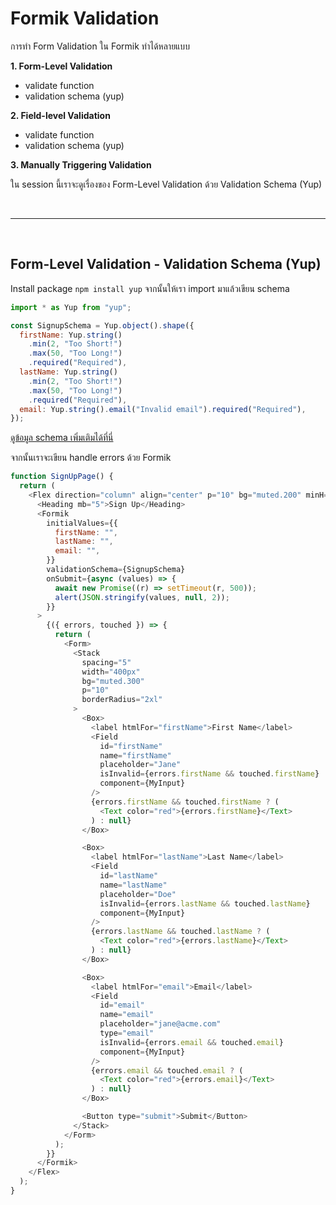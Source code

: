 # Formik Validation

การทำ Form Validation ใน Formik ทำได้หลายแบบ

**1. Form-Level Validation**

- validate function
- validation schema (yup)

**2. Field-level Validation**

- validate function
- validation schema (yup)

**3. Manually Triggering Validation**

ใน session นี้เราจะดูเรื่องของ Form-Level Validation ด้วย Validation Schema (Yup)

<br><hr><br>

## Form-Level Validation - Validation Schema (Yup)

Install package `npm install yup` จากนั้นให้เรา import มาแล้วเขียน schema

```js
import * as Yup from "yup";

const SignupSchema = Yup.object().shape({
  firstName: Yup.string()
    .min(2, "Too Short!")
    .max(50, "Too Long!")
    .required("Required"),
  lastName: Yup.string()
    .min(2, "Too Short!")
    .max(50, "Too Long!")
    .required("Required"),
  email: Yup.string().email("Invalid email").required("Required"),
});
```

[ดูข้อมูล schema เพิ่มเติมได้ที่นี่](https://github.com/jquense/yup)

จากนั้นเราจะเขียน handle errors ด้วย Formik

```js
function SignUpPage() {
  return (
    <Flex direction="column" align="center" p="10" bg="muted.200" minH="100vh">
      <Heading mb="5">Sign Up</Heading>
      <Formik
        initialValues={{
          firstName: "",
          lastName: "",
          email: "",
        }}
        validationSchema={SignupSchema}
        onSubmit={async (values) => {
          await new Promise((r) => setTimeout(r, 500));
          alert(JSON.stringify(values, null, 2));
        }}
      >
        {({ errors, touched }) => {
          return (
            <Form>
              <Stack
                spacing="5"
                width="400px"
                bg="muted.300"
                p="10"
                borderRadius="2xl"
              >
                <Box>
                  <label htmlFor="firstName">First Name</label>
                  <Field
                    id="firstName"
                    name="firstName"
                    placeholder="Jane"
                    isInvalid={errors.firstName && touched.firstName}
                    component={MyInput}
                  />
                  {errors.firstName && touched.firstName ? (
                    <Text color="red">{errors.firstName}</Text>
                  ) : null}
                </Box>

                <Box>
                  <label htmlFor="lastName">Last Name</label>
                  <Field
                    id="lastName"
                    name="lastName"
                    placeholder="Doe"
                    isInvalid={errors.lastName && touched.lastName}
                    component={MyInput}
                  />
                  {errors.lastName && touched.lastName ? (
                    <Text color="red">{errors.lastName}</Text>
                  ) : null}
                </Box>

                <Box>
                  <label htmlFor="email">Email</label>
                  <Field
                    id="email"
                    name="email"
                    placeholder="jane@acme.com"
                    type="email"
                    isInvalid={errors.email && touched.email}
                    component={MyInput}
                  />
                  {errors.email && touched.email ? (
                    <Text color="red">{errors.email}</Text>
                  ) : null}
                </Box>

                <Button type="submit">Submit</Button>
              </Stack>
            </Form>
          );
        }}
      </Formik>
    </Flex>
  );
}
```
